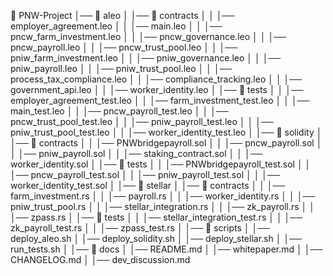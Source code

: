 📂 PNW-Project
│── 📂 aleo
│   │── 📂 contracts
│   │   │── employer_agreement.leo
│   │   │── main.leo
│   │   │── pncw_farm_investment.leo
│   │   │── pncw_governance.leo
│   │   │── pncw_payroll.leo
│   │   │── pncw_trust_pool.leo
│   │   │── pniw_farm_investment.leo
│   │   │── pniw_governance.leo
│   │   │── pniw_payroll.leo
│   │   │── pniw_trust_pool.leo
│   │   │── process_tax_compliance.leo
│   │   │── compliance_tracking.leo
│   │   │── government_api.leo
│   │   │── worker_identity.leo
│   │── 📂 tests
│   │   │── employer_agreement_test.leo
│   │   │── farm_investment_test.leo
│   │   │── main_test.leo
│   │   │── pncw_payroll_test.leo
│   │   │── pncw_trust_pool_test.leo
│   │   │── pniw_payroll_test.leo
│   │   │── pniw_trust_pool_test.leo
│   │   │── worker_identity_test.leo 
│
│── 📂 solidity
│   │── 📂 contracts
│   │   │── PNWbridgepayroll.sol
│   │   │── pncw_payroll.sol
│   │   │── pniw_payroll.sol
│   │   │── staking_contract.sol
│   │   │── worker_identity.sol
│   │── 📂 tests
│   │   │── PNWbridgepayroll_test.sol
│   │   │── pncw_payroll_test.sol
│   │   │── pniw_payroll_test.sol
│   │   │── worker_identity_test.sol
│
│── 📂 stellar
│   │── 📂 contracts
│   │   │── farm_investment.rs
│   │   │── payroll.rs
│   │   │── worker_identity.rs
│   │   │── pniw_trust_pool.rs
│   │   │── stellar_integration.rs
│   │   │── zk_payroll.rs
│   │   │── zpass.rs
│   │── 📂 tests
│   │   │── stellar_integration_test.rs
│   │   │── zk_payroll_test.rs
│   │   │── zpass_test.rs
│
│── 📂 scripts
│   │── deploy_aleo.sh
│   │── deploy_solidity.sh
│   │── deploy_stellar.sh
│   │── run_tests.sh
│
│── 📂 docs
│   │── README.md
│   │── whitepaper.md
│   │── CHANGELOG.md
│   │── dev_discussion.md
